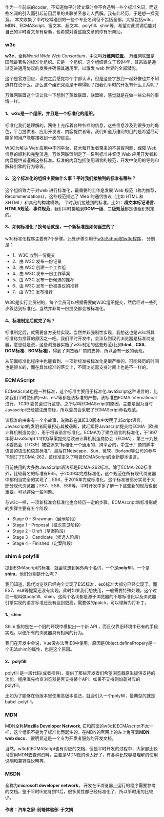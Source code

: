 作为一个前端的coder，不知道你平时读文章时会不会遇到一些个标准名词，而这些名词的引入而引起前因后果的关联关系总让人费解。我有此经历，于是想一探究竟。
本文收集了平时经常碰到的一些个专业名词但不包括全部，大抵包括w3c、MDN、ECMAScript、富文本、超文本、polyfill、shim等，希望对此溯源后能对自己的平时看文章有帮助，也希望对看这篇文章的你有所帮助。
### w3c
**w3c**，全称*World Wide Web Consortium*，中文叫**万维网联盟**。 万维网联盟是国际最著名的标准化组织。它是一个组织，这个组织建立于1994年，其宗旨是通过促进通用协议的发展并确保其通用型，以激发 web 世界的全部潜能。

这个是官方回应，读完之后感觉每个字都认识，但是这些字放到一起好像也并不知道其在说什么。那么这个组织究竟是干嘛得呢？跟我们平时的开发有什么关系呢？

万维网联盟这个词让我一下想到了英雄联盟，联盟嘛，感觉就是在做一些公共的事情一样。

#### 1、w3c是一个组织，并且是一个标准化的组织。
标准化我们是理解的，网络上充斥着各种各样的信息，这些信息涉及到很多方的角色，平台提供者、应用开发者、内容提供者等。我们知道万维网的目的是希望尽可能多的用户能够接收到一致的信息。

W3C为解决 Web 应用中不同平台、技术和开发者带来的不兼容问题，保障 Web 信息的顺利和完整流通，万维网联盟制定了一系列标准并督促 Web 应用开发者和内容提供者遵循这些标准。标准的内容包括使用语言的规范，开发中使用的导则和解释引擎的行为等等。

#### 2、这个标准化的组织主要做什么事？平时我们接触到的标准有哪些？
这个组织致力于对web 进行标准化，最重要的工作是发展 Web 规范（称为推荐，Recommendations），这些规范描述了 Web 的通信协议（比如 HTML 和 XHTML）和其他的构建模块。
平时我们接触到的标准，比如：**超文本标记语言**、**HTML5规范**、**事件规范**，我们平时接触到**DOM一级**、**二级规范**都是该组织制定的。

#### 3、如何标准化？换句话就是，一个新标准是如何诞生的？
w3c标准化程序主要有7个步骤。此处步骤引用于[w3cSchool的w3c程序](https://www.w3school.com.cn/w3c/w3c_process.asp)， 分别是：
* 1、W3C 收到一份提交
* 2、由 W3C 发布一份记录
* 3、由 W3C 创建一个工作组
* 4、由 W3C 发布一份工作草案
* 5、由 W3C 发布一份候选的推荐
* 6、由 W3C 发布一份被提议的推荐
* 7、由 W3C 发布推荐

W3C是实行会员制的，每个会员可以根据需要向W3C组织提交，然后经过一些列步骤达到标准化。当然并非每一份提交都会被标准化。
#### 4、标准制定后就完了吗？
标准制定后，就需要各方支持实现。当然并非强制性实现，我想这也是w3c将其标准称为推荐的原因之一吧。我们平时开发中，会涉及到现代浏览器是标准浏览器，意思就是说，这些浏览器实施了w3c制定的这些规范(比如**html**、**CSS**、**DOM标准**、**BOM标准**)，得到了浏览器厂商的支持，所以会有一致的表现。

从前面标准化程序中也能看到，一项新标准被标准化是很严格的，可能经历的时间也是很长的，而在具体标准的落实上，不同浏览器支持时间上也是不一样的。

### ECMAScript
ECMAScript也是一种标准，这个标准主要用于标准化JavaScript这种语言的，比如我们平时使用的es6、es7等都是该标准的产物。该标准由ECMA International进行，TC39  委员会进行监督。之所以叫ECMAScript的原因，主要是因为当时Javascript已经被注册商标，所以委员会采取了ECMAScript命名规范。

该标准的由来有一个小故事，说微软在其IE3.0版本中发明了JScript语言。Javascript的发明者网景担心其被垄断，就赶紧将Javascript提交给ECMA（欧洲计算机制造协会），用于将该语言标准化。ECMA为了建立语言的标准化，于1997年将JavaScript 1.1作为草案提交给欧洲计算机制造商协会（ECMA），第三十九技术委员会（TC39）被委派来“标准化一个通用的，跨平台的，中立于厂商的脚本语言的语法和语意标准”。最后在Netscape、Sun、微软、Borland等公司的参与下制订了ECMA-262，该标准定义了叫做ECMAScript的全新脚本语言。

目前使用的大多数JavaScript语法都是ECMA-262标准。除了ECMA-262标准外，比较著名的标准有ES5，于2009年完成标准化，这个规范在所有现代浏览器中都相当完全的实现了；ES6，于2015年完成标准化。这个标准被部分实现于大部分现代浏览器；ES7、ES8、ES9等。平时开发中多了解一下这些新的规范也很重要，可以避免一些问题。

与w3c一样，一项新标准会标准化也会经历一定的步骤。ECMAscript新标准形成的步骤主要有五个阶段：
* Stage 0 - Strawman（展示阶段）
* Stage 1 - Proposal（征求意见阶段）
* Stage 2 - Draft（草案阶段）
* Stage 3 - Candidate（候选人阶段）
* Stage 4 - Finished（定案阶段）

### shim & polyfill
提到ESMAscript的标准，就会联想到另外两个名词，一个是**polyfill**，一个是**shim**。他们分别是什么呢？

我们知道，现代浏览器已经完全实现了ES5标准，es6标准大部分已经实现了。而ES7、es8等提案还没有实现，此时如果我们想使用，一般需要特殊处理。这个过程一般叫做polyfill、shim。这两个名词都是源于浏览器的不够标准化以及浏览器引擎实现的语言标准还没有达到更高，需要做的patch，可以理解为打补丁。

#### 1、shim
Shim 指的是在一个旧的环境中模拟出一个新 API ，而且仅靠旧环境中已有的手段实现，以便所有的浏览器具有相同的行为。

我们在开发中会说，Vue没办法再IE8中使用，原因是Object.definePropery是一个无法shim的属性，也是这个原因。
#### 2、polyfill
polyfill 是一段代码(或者插件)，提供了那些开发者们希望浏览器原生提供支持的功能。程序库先检查浏览器是否支持某个API，如果不支持则加载对应的 polyfill。

比如为了能够在低版本里使用高版本语法，就会引入一个polyfill，最典型的就是babel-polyfill。

### MDN
MDN全称**Mozilla Developer Network**, 它和前面的w3c和ECMAscript不太一样，这个组织不是为了标准化而诞生的。在MDN的官网上的左上角写着**MDN web docs**， 很明显这是一个专为开发者服务的开发文档。

当然，w3c和ECMAScript也有对应的文档，但是平时开发的过程中，大家都比较习惯用MDN去查询资料，主要是MDN做的也太好了，有各种比较容易理解的使用说明和兼容性说明等。

### MSDN
全称为**microsoft developer network**， 开发在IE浏览器上运行的程序需要参考的文档。鉴于平时IE支持到11后，很多属性都已经标准化了，所以平时用的比较少。

#### 作者：汽车之家-前端体验部-于文娟